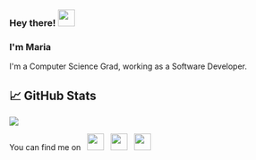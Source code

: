 ### Hey there! <img src="https://raw.githubusercontent.com/MartinHeinz/MartinHeinz/master/wave.gif" width="30px">
### I'm Maria
I'm a Computer Science Grad, working as a Software Developer.

## &#x1f4c8; GitHub Stats
<img align="center" src="https://github-readme-stats.vercel.app/api/top-langs/?username=mariajz&title_color=ffffff&text_color=c9cacc&icon_color=2bbc8a&bg_color=1d1f21" />

You can find me on &nbsp;
<a href="https://twitter.com/mariajamesz"><img height="30" src="https://github.com/WaylonWalker/WaylonWalker/blob/main/icon/twitter.png?raw=true"></a>&nbsp;&nbsp;
<a href="https://instagram.com/_mariajz_"><img height="30" src="https://github.com/WaylonWalker/WaylonWalker/blob/main/icon/instagram.jpg?raw=true"></a>&nbsp;&nbsp;
<a href="https://www.linkedin.com/in/mariajz"><img height="30" src="https://github.com/WaylonWalker/WaylonWalker/blob/main/icon/linkedin.png?raw=true"></a>


<!--
**mariajz/mariajz** is a ✨ _special_ ✨ repository because its `README.md` (this file) appears on your GitHub profile.

Here are some ideas to get you started:

- 🔭 I’m currently working on ...
- 🌱 I’m currently learning ...
- 👯 I’m looking to collaborate on ...
- 🤔 I’m looking for help with ...
- 💬 Ask me about ...
- 📫 How to reach me: ...
- 😄 Pronouns: ...
- ⚡ Fun fact: ...
-->
